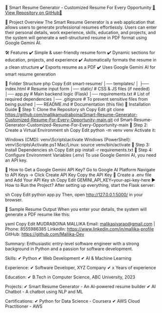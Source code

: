 🌟 Smart Resume Generator - Customized Resume For Every Opportunity
[🚀 View Repository on GitHub🔗](https://github.com/mallikamudraboina/Smart-Resume-Generator-Customized-Resume-For-Every-Opportunity-main)


📌 Project Overview
The Smart Resume Generator is a web application that allows users to generate professional resumes effortlessly. Users can enter their personal details, work experience, skills, education, and projects, and the system will generate a well-structured resume in PDF format using Google Gemini AI.

🛠 Features
✔️ Simple & user-friendly resume form
✔️ Dynamic sections for education, projects, and experience
✔️ Automatically formats the resume in a clean structure
✔️ Exports resume as a PDF
✔️ Uses Google Gemini AI for smart resume generation

📂 Folder Structure
php
Copy
Edit
smart-resume/
│── templates/
│   ├── index.html   # Resume input form
│── static/          # CSS & JS files (if needed)
│── app.py           # Main backend logic (Flask)
│── requirements.txt  # List of required dependencies
│── .gitignore       # To prevent sensitive files from being pushed
│── README.md        # Documentation (this file)
🚀 Installation Guide
🔹 Step 1: Clone the Repository
sh
Copy
Edit
git clone https://github.com/mallikamudraboina/Smart-Resume-Generator-Customized-Resume-For-Every-Opportunity-main.git
cd Smart-Resume-Generator-Customized-Resume-For-Every-Opportunity-main
🔹 Step 2: Create a Virtual Environment
sh
Copy
Edit
python -m venv venv
Activate it:

Windows (CMD): venv\Scripts\activate
Windows (PowerShell): venv\Scripts\Activate.ps1
Mac/Linux: source venv/bin/activate
🔹 Step 3: Install Dependencies
sh
Copy
Edit
pip install -r requirements.txt
🔹 Step 4: Configure Environment Variables (.env)
To use Google Gemini AI, you need an API key.

📌 How to Get a Google Gemini API Key?
Go to Google AI Platform
Navigate to API Keys → Click Create API Key
Copy the API Key
📌 Create a .env file and Add Your API Key
sh
Copy
Edit
GEMINI_API_KEY=your-api-key-here
▶️ How to Run the Project?
After setting up everything, start the Flask server:

sh
Copy
Edit
python app.py
Then, open http://127.0.0.1:5000/ in your browser.

📄 Sample Resume Output
When you enter your details, the system will generate a PDF resume like this:

yaml
Copy
Edit
MUDRABOINA MALLIKA
Email: malikasivarao@gmail.com | Phone: 8555986385
LinkedIn: https://www.linkedin.com/in/mallika-profile
GitHub: https://github.com/Mallika-Dev

Summary:
Enthusiastic entry-level software engineer with a strong background in Python and a passion for software development.

Skills:
✔ Python
✔ Web Development
✔ AI & Machine Learning

Experience:
✔ Software Developer, XYZ Company
✔ x Years of experience

Education:
✔ B.Tech in Computer Science, ABC University, 2023

Projects:
✔ Smart Resume Generator - An AI-powered resume builder
✔ AI Chatbot - A chatbot using NLP and ML

Certifications:
✔ Python for Data Science - Coursera
✔ AWS Cloud Practitioner - AWS
